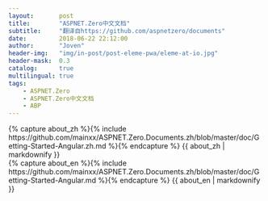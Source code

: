 ```yaml
---
layout:       post
title:        "ASPNET.Zero中文文档"
subtitle:     "翻译自https://github.com/aspnetzero/documents"
date:         2018-06-22 22:12:00
author:       "Joven"
header-img:   "img/in-post/post-eleme-pwa/eleme-at-io.jpg"
header-mask:  0.3
catalog:      true
multilingual: true
tags:
    - ASPNET.Zero
    - ASPNET.Zero中文文档
    - ABP
---
```

<!-- Chinese Version -->
<div class="zh post-container">
    {% capture about_zh %}{% include https://github.com/mainxx/ASPNET.Zero.Documents.zh/blob/master/doc/Getting-Started-Angular.zh.md %}{% endcapture %}
    {{ about_zh | markdownify }}
</div>

<!-- English Version -->
<div class="en post-container">
    {% capture about_en %}{% include https://github.com/mainxx/ASPNET.Zero.Documents.zh/blob/master/doc/Getting-Started-Angular.md %}{% endcapture %}
    {{ about_en | markdownify }}
</div>
